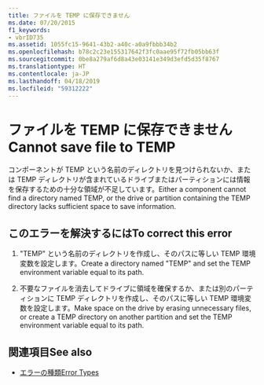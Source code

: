 ```yaml
---
title: ファイルを TEMP に保存できません
ms.date: 07/20/2015
f1_keywords:
- vbrID735
ms.assetid: 1055fc15-9641-43b2-a40c-a0a9fbbb34b2
ms.openlocfilehash: b78c2c23e155317642f3fc0aae95f72fb05bb63f
ms.sourcegitcommit: 0be8a279af6d8a43e03141e349d3efd5d35f8767
ms.translationtype: HT
ms.contentlocale: ja-JP
ms.lasthandoff: 04/18/2019
ms.locfileid: "59312222"
---
```

# <a name="cannot-save-file-to-temp"></a><span data-ttu-id="4884e-102">ファイルを TEMP に保存できません</span><span class="sxs-lookup"><span data-stu-id="4884e-102">Cannot save file to TEMP</span></span>
<span data-ttu-id="4884e-103">コンポーネントが TEMP という名前のディレクトリを見つけられないか、または TEMP ディレクトリが含まれているドライブまたはパーティションには情報を保存するための十分な領域が不足しています。</span><span class="sxs-lookup"><span data-stu-id="4884e-103">Either a component cannot find a directory named TEMP, or the drive or partition containing the TEMP directory lacks sufficient space to save information.</span></span>  
  
## <a name="to-correct-this-error"></a><span data-ttu-id="4884e-104">このエラーを解決するには</span><span class="sxs-lookup"><span data-stu-id="4884e-104">To correct this error</span></span>  
  
1. <span data-ttu-id="4884e-105">"TEMP" という名前のディレクトリを作成し、そのパスに等しい TEMP 環境変数を設定します。</span><span class="sxs-lookup"><span data-stu-id="4884e-105">Create a directory named "TEMP" and set the TEMP environment variable equal to its path.</span></span>  
  
2. <span data-ttu-id="4884e-106">不要なファイルを消去してドライブに領域を確保するか、または別のパーティションに TEMP ディレクトリを作成し、そのパスに等しい TEMP 環境変数を設定します。</span><span class="sxs-lookup"><span data-stu-id="4884e-106">Make space on the drive by erasing unnecessary files, or create a TEMP directory on another partition and set the TEMP environment variable equal to its path.</span></span>  
  
## <a name="see-also"></a><span data-ttu-id="4884e-107">関連項目</span><span class="sxs-lookup"><span data-stu-id="4884e-107">See also</span></span>

- [<span data-ttu-id="4884e-108">エラーの種類</span><span class="sxs-lookup"><span data-stu-id="4884e-108">Error Types</span></span>](../../visual-basic/programming-guide/language-features/error-types.md)
